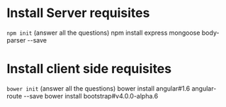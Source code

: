 

# Install Server requisites

`npm init` (answer all the questions)
npm install express mongoose body-parser --save

# Install client side requisites

`bower init` (answer all the questions)
bower install angular#1.6 angular-route --save
bower install bootstrap#v4.0.0-alpha.6


